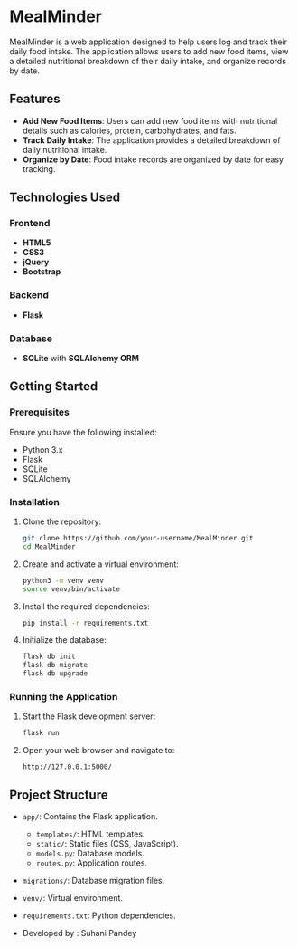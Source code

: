 # MealMinder

MealMinder is a web application designed to help users log and track their daily food intake. The application allows users to add new food items, view a detailed nutritional breakdown of their daily intake, and organize records by date.

## Features

- **Add New Food Items**: Users can add new food items with nutritional details such as calories, protein, carbohydrates, and fats.
- **Track Daily Intake**: The application provides a detailed breakdown of daily nutritional intake.
- **Organize by Date**: Food intake records are organized by date for easy tracking.

## Technologies Used

### Frontend
- **HTML5**
- **CSS3**
- **jQuery**
- **Bootstrap**

### Backend
- **Flask**

### Database
- **SQLite** with **SQLAlchemy ORM**

## Getting Started

### Prerequisites

Ensure you have the following installed:
- Python 3.x
- Flask
- SQLite
- SQLAlchemy

### Installation

1. Clone the repository:
   ```bash
   git clone https://github.com/your-username/MealMinder.git
   cd MealMinder
   ```

2. Create and activate a virtual environment:
   ```bash
   python3 -m venv venv
   source venv/bin/activate
   ```

3. Install the required dependencies:
   ```bash
   pip install -r requirements.txt
   ```

4. Initialize the database:
   ```bash
   flask db init
   flask db migrate
   flask db upgrade
   ```

### Running the Application

1. Start the Flask development server:
   ```bash
   flask run
   ```

2. Open your web browser and navigate to:
   ```
   http://127.0.0.1:5000/
   ```

## Project Structure

- `app/`: Contains the Flask application.
  - `templates/`: HTML templates.
  - `static/`: Static files (CSS, JavaScript).
  - `models.py`: Database models.
  - `routes.py`: Application routes.
- `migrations/`: Database migration files.
- `venv/`: Virtual environment.
- `requirements.txt`: Python dependencies.

- Developed by : Suhani Pandey
